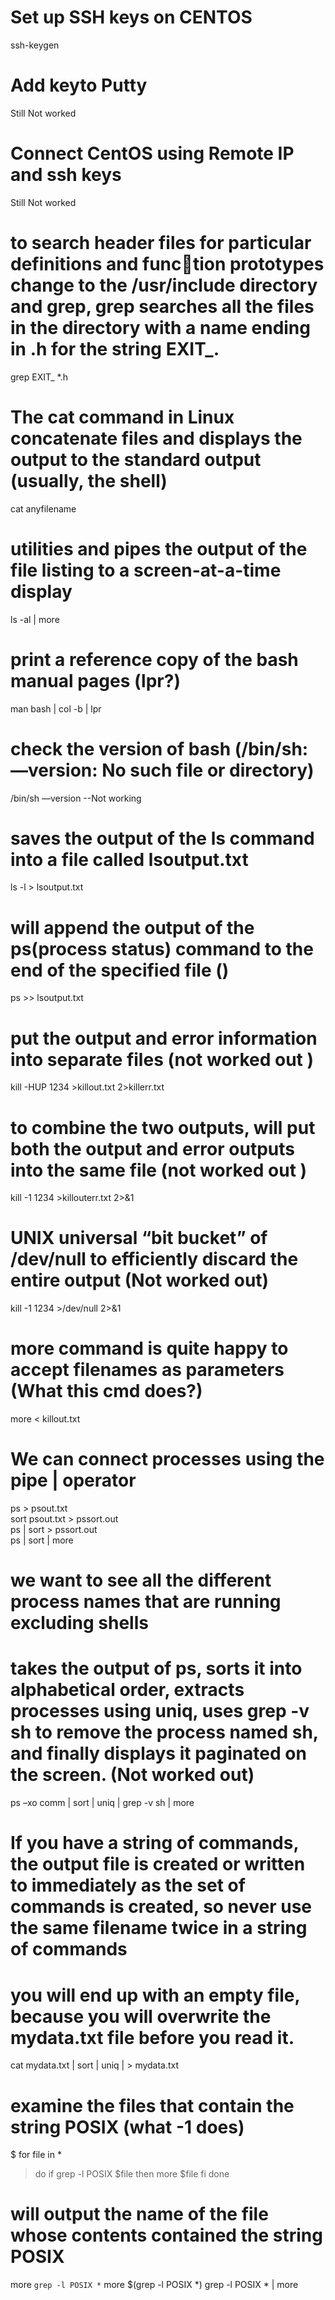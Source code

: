 # Set up SSH keys on CENTOS
ssh-keygen

# Add keyto Putty 
Still Not worked

# Connect CentOS using Remote IP and ssh keys
Still Not worked

# to search header files for particular definitions and function prototypes change to the /usr/include   directory and grep, grep searches all the files in the directory with a name ending in .h for the string EXIT_.
grep EXIT_ *.h

# The cat command in Linux concatenate files and displays the output to the standard output (usually, the shell)
cat anyfilename

# utilities and pipes the output of the file listing to a screen-at-a-time display
ls -al | more

# print a reference copy of the bash manual pages (lpr?)
man bash | col -b | lpr 

# check the version of bash (/bin/sh: —version: No such file or directory)
/bin/sh —version --Not working

# saves the output of the ls command into a file called lsoutput.txt
ls -l > lsoutput.txt

# will append the output of the ps(process status) command to the end of the specified file ()
ps >> lsoutput.txt

# put the output and error information into separate files (not worked out )
kill -HUP 1234 >killout.txt 2>killerr.txt

#  to combine the two outputs, will put both the output and error outputs into the same file (not worked out )
kill -1 1234 >killouterr.txt 2>&1

# UNIX universal “bit bucket” of /dev/null to efficiently discard the entire output (Not worked out)
kill -1 1234 >/dev/null 2>&1

# more command is quite happy to accept filenames as parameters (What this cmd does?)
more < killout.txt

# We can connect processes using the pipe | operator
ps > psout.txt  
sort psout.txt > pssort.out  
ps | sort > pssort.out  
ps | sort | more

# we want to see all the different process names that are running excluding shells
# takes the output of ps, sorts it into alphabetical order, extracts processes using uniq, uses grep -v sh to remove the process named sh, and finally displays it paginated on the screen. (Not worked out)
ps –xo comm | sort | uniq | grep -v sh | more

# If you have a string of commands, the output file is created or written to immediately as the set of commands is created, so never use the same filename twice in a string of commands
# you will end up with an empty file, because you will overwrite the mydata.txt file before you read it.
cat mydata.txt | sort | uniq | > mydata.txt

# examine the files that contain the string POSIX (what -1 does)
$ for file in *
> do
> if grep -l POSIX $file
> then
> more $file
> fi
> done

# will output the name of the file whose contents contained the string POSIX
more `grep -l POSIX *`
more $(grep -l POSIX *)
grep -l POSIX * | more
